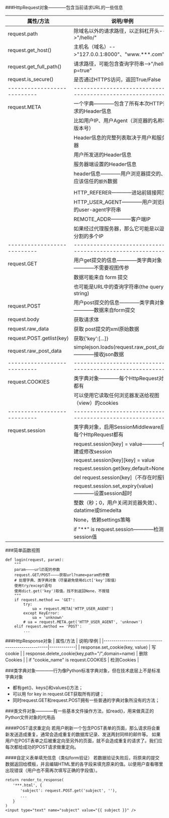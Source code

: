 ###HttpRequest对象————包含当前请求URL的一些信息

|         属性/方法         |                        说明/举例                         |
|---------------------------|----------------------------------------------------------|
| request.path              | 除域名以外的请求路径，以正斜杠开头-->"/hello/"           |
| request.get_host()        | 主机名（域名）-->"127.0.0.1:8000"、"www.***.com"         |
| request.get_full_path()   | 请求路径，可能包含查询字符串-->"/hello/?p=true"          |
| request.is_secure()       | 是否通过HTTPS访问，返回True/False                        |
|---------------------------|----------------------------------------------------------|
| request.META              | 一个字典————包含了所有本次HTTP请求的Header信息           |
|                           | 比如用户IP、用户Agent（浏览器的名称和版本号）            |
|                           | Header信息的完整列表取决于用户和服务器                   |
|                           | 用户所发送的Header信息                                   |
|                           | 服务器端设置的Header信息                                 |
|                           | header信息————用户浏览器提交的、不应该信任的`额外`数据   |
|                           |                                                          |
|                           | HTTP_REFERER————进站前链接网页                           |
|                           | HTTP_USER_AGENT————用户浏览器的user-agent字符串          |
|                           | REMOTE_ADDR————客户端IP                                  |
|                           | 如果经过代理服务器，那么它可能是以逗号分割的多个IP       |
|---------------------------|----------------------------------------------------------|
| request.GET               | 用户get提交的信息————类字典对象————不需要视图传参        |
|                           | 数据可能来自 form 提交                                   |
|                           | 也可能是URL中的查询字符串(the query string)              |
| request.POST              | 用户post提交的信息————类字典对象————数据来自form提交     |
| request.body              | 获取请求体                                               |
| request.raw_data          | 获取 post提交的xml原始数据                               |
| request.POST.getlist(key) | 获取{'key':[...]}                                        |
| request.raw_post_data     | simplejson.loads(request.raw_post_data)————接收json数据  |
|---------------------------|----------------------------------------------------------|
| request.COOKIES           | 类字典对象————每个HttpRequest对象都有                    |
|                           | 可以使用它读取任何浏览器发送给视图（view）的cookies      |
|---------------------------|----------------------------------------------------------|
| request.session           | 类字典对象，启用SessionMiddleware后，每个HttpRequest都有 |
|                           | request.session[key] = value————创建或修改session        |
|                           | request.session[key][key] = value                        |
|                           | request.session.get(key,default=None)                    |
|                           | del request.session[key]（不存在时报错）                 |
|                           | request.session.set_expiry(value)————设置session超时     |
|                           | 整数（秒；0，用户关闭浏览器失效）、datatime或timedelta   |
|                           | None，依赖settings策略                                   |
|                           | if "**" is request.session————检测session值              |

###简单函数视图
```
def login(request, param):
    """
    param————url匹配的参数
    request.GET/POST————获取url?name=param的参数
    # 处理字典、类字典对象（尽量避免使用dict['key']取值）
    使用try/except语句
    使用dict.get('key')取值，找不到返回None，不报错
    """
    if request.method == 'GET':
        try:
            ua = request.META['HTTP_USER_AGENT']
        except KeyError:
            ua = 'unknown'
        # ua = request.META.get('HTTP_USER_AGENT', 'unknown')
    elif request.method == 'POST':
        ...
```

###HttpResponse对象
|                    属性/方法                     |  说明/举例  |
|--------------------------------------------------|-------------|
| response.set_cookie(key, value)                  | 写cookie    |
| response.delete_cookie(key,path="/",domain=name) | 删除Cookies |
| if "cookie_name" is request.COOKIES              | 检测Cookies |

###类字典对象————行为像Python标准字典对象，但在技术底层上不是标准字典对象
- 都有get()、keys()和values()方法；
- 可以用 for key in request.GET获取所有的键；
- 同时request.GET和request.POST拥有一些普通的字典对象所没有的方法；

###类文件对象————有一些基本文件操作方法，如read()，用来做真正的Python文件对象的代用品

####POST请求重定向
若用户刷新一个包含POST表单的页面，那么请求将会重新发送造成重复。通常会造成重复的数据库记录、发送两封同样的邮件等。
如果用户在POST表单之后被重定向至另外的页面，就不会造成重复的请求了。我们应每次都给成功的POST请求做重定向。

####自定义表单填充信息（类似form验证）
若数据验证失败后，将原来的提交数据返回给模板，并且编辑HTML里的各字段来填充原来的值。以便用户查看哪里出现错误（用户也不需再次填写正确的字段值）。
```
return render_to_response(
　　'***.html', {
　　　　'subject': request.POST.get('subject', ''),
　　　　...
　　}
)
<input type="text" name="subject" value="{{ subject }}" />
```